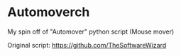 # Automoverch
My spin off of "Automover" python script (Mouse mover)

Original script:
https://github.com/TheSoftwareWizard
